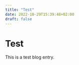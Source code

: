 ```yaml
---
title: "Test"
date: 2022-10-29T15:39:48+02:00
draft: false
---
```

# Test
This is a test blog entry.
